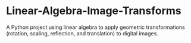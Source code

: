 # Linear-Algebra-Image-Transforms
A Python project using linear algebra to apply geometric transformations (rotation, scaling, reflection, and translation) to digital images.
